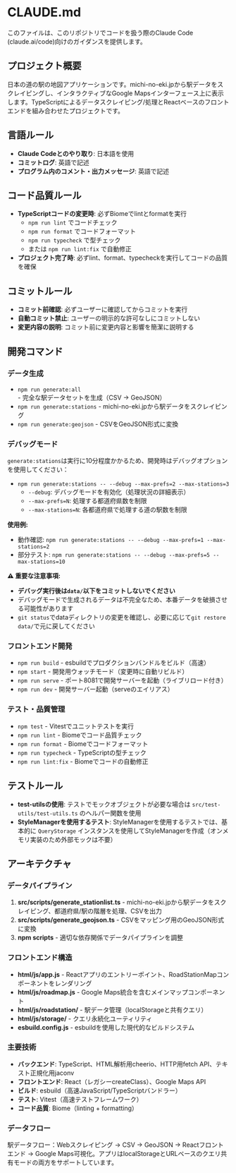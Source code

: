 # CLAUDE.md

このファイルは、このリポジトリでコードを扱う際のClaude Code (claude.ai/code)向けのガイダンスを提供します。

## プロジェクト概要

日本の道の駅の地図アプリケーションです。michi-no-eki.jpから駅データをスクレイピングし、インタラクティブなGoogle Mapsインターフェース上に表示します。TypeScriptによるデータスクレイピング/処理とReactベースのフロントエンドを組み合わせたプロジェクトです。

## 言語ルール

- **Claude Codeとのやり取り**: 日本語を使用
- **コミットログ**: 英語で記述
- **プログラム内のコメント・出力メッセージ**: 英語で記述

## コード品質ルール

- **TypeScriptコードの変更時**: 必ずBiomeでlintとformatを実行
  - `npm run lint` でコードチェック
  - `npm run format` でコードフォーマット
  - `npm run typecheck` で型チェック
  - または `npm run lint:fix` で自動修正
- **プロジェクト完了時**: 必ずlint、format、typecheckを実行してコードの品質を確保

## コミットルール

- **コミット前確認**: 必ずユーザーに確認してからコミットを実行
- **自動コミット禁止**: ユーザーの明示的な許可なしにコミットしない
- **変更内容の説明**: コミット前に変更内容と影響を簡潔に説明する

## 開発コマンド

### データ生成
- `npm run generate:all` - 完全な駅データセットを生成（CSV → GeoJSON）
- `npm run generate:stations` - michi-no-eki.jpから駅データをスクレイピング
- `npm run generate:geojson` - CSVをGeoJSON形式に変換

### デバッグモード
`generate:stations`は実行に10分程度かかるため、開発時はデバッグオプションを使用してください：

- `npm run generate:stations -- --debug --max-prefs=2 --max-stations=3`
  - `--debug`: デバッグモードを有効化（処理状況の詳細表示）
  - `--max-prefs=N`: 処理する都道府県数を制限
  - `--max-stations=N`: 各都道府県で処理する道の駅数を制限

**使用例:**
- 動作確認: `npm run generate:stations -- --debug --max-prefs=1 --max-stations=2`
- 部分テスト: `npm run generate:stations -- --debug --max-prefs=5 --max-stations=10`

**⚠️ 重要な注意事項:**
- **デバッグ実行後は`data/`以下をコミットしないでください**
- デバッグモードで生成されるデータは不完全なため、本番データを破損させる可能性があります
- `git status`でdataディレクトリの変更を確認し、必要に応じて`git restore data/`で元に戻してください

### フロントエンド開発
- `npm run build` - esbuildでプロダクションバンドルをビルド（高速）
- `npm start` - 開発用ウォッチモード（変更時に自動リビルド）
- `npm run serve` - ポート8081で開発サーバーを起動（ライブリロード付き）
- `npm run dev` - 開発サーバー起動（serveのエイリアス）

### テスト・品質管理
- `npm test` - Vitestでユニットテストを実行
- `npm run lint` - Biomeでコード品質チェック
- `npm run format` - Biomeでコードフォーマット
- `npm run typecheck` - TypeScriptの型チェック
- `npm run lint:fix` - Biomeでコードの自動修正

## テストルール

- **test-utilsの使用**: テストでモックオブジェクトが必要な場合は `src/test-utils/test-utils.ts` のヘルパー関数を使用
- **StyleManagerを使用するテスト**: StyleManagerを使用するテストでは、基本的に `QueryStorage` インスタンスを使用してStyleManagerを作成（オンメモリ実装のため外部モックは不要）


## アーキテクチャ

### データパイプライン
1. **src/scripts/generate_stationlist.ts** - michi-no-eki.jpから駅データをスクレイピング、都道府県/駅の階層を処理、CSVを出力
2. **src/scripts/generate_geojson.ts** - CSVをマッピング用のGeoJSON形式に変換
3. **npm scripts** - 適切な依存関係でデータパイプラインを調整

### フロントエンド構造
- **html/js/app.js** - Reactアプリのエントリーポイント、RoadStationMapコンポーネントをレンダリング
- **html/js/roadmap.js** - Google Maps統合を含むメインマップコンポーネント
- **html/js/roadstation/** - 駅データ管理（localStorageと共有クエリ）
- **html/js/storage/** - クエリ永続化ユーティリティ
- **esbuild.config.js** - esbuildを使用した現代的なビルドシステム

### 主要技術
- **バックエンド**: TypeScript、HTML解析用cheerio、HTTP用fetch API、テキスト正規化用jaconv
- **フロントエンド**: React（レガシーcreateClass）、Google Maps API
- **ビルド**: esbuild（高速JavaScript/TypeScriptバンドラー）
- **テスト**: Vitest（高速テストフレームワーク）
- **コード品質**: Biome（linting + formatting）

### データフロー
駅データフロー：Webスクレイピング → CSV → GeoJSON → Reactフロントエンド → Google Maps可視化。アプリはlocalStorageとURLベースのクエリ共有モードの両方をサポートしています。